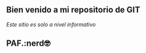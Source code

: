 **Bien venido a mi repositorio de GIT**
--------------
*Este sitio es solo a nivel informativo*
## PAF.:nerd:nerd_face:
